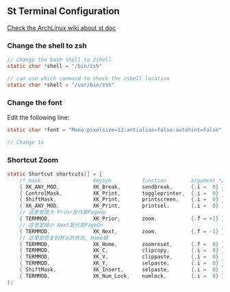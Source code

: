 ## St Terminal Configuration

[Check the ArchLinux wiki about st doc](https://wiki.archlinux.org/title/St)


### Change the shell to zsh
```c
// change the bash shell to zshell
static char *shell = "/bin/zsh"

// can use which command to check the zshell location
static char *shell = "/usr/bin/zsh"

```


### Change the font
Edit the following line:
```c
static char *font = "Mono:pixelsize=12:antialias=false:autohint=false";

// Change to
```


### Shortcut Zoom
```c
static Shortcut shortcuts[] = {
	/* mask                 keysym          function        argument */
	{ XK_ANY_MOD,           XK_Break,       sendbreak,      {.i =  0} },
	{ ControlMask,          XK_Print,       toggleprinter,  {.i =  0} },
	{ ShiftMask,            XK_Print,       printscreen,    {.i =  0} },
	{ XK_ANY_MOD,           XK_Print,       printsel,       {.i =  0} },
	// 这里是放大 Prior是代表PageUp
	{ TERMMOD,              XK_Prior,       zoom,           {.f = +1} },
	// 这里是缩小 Next是代表PageDn
	{ TERMMOD,              XK_Next,        zoom,           {.f = -1} },
	// 这里是恢复到默认的状态, Home键
	{ TERMMOD,              XK_Home,        zoomreset,      {.f =  0} },
	{ TERMMOD,              XK_C,           clipcopy,       {.i =  0} },
	{ TERMMOD,              XK_V,           clippaste,      {.i =  0} },
	{ TERMMOD,              XK_Y,           selpaste,       {.i =  0} },
	{ ShiftMask,            XK_Insert,      selpaste,       {.i =  0} },
	{ TERMMOD,              XK_Num_Lock,    numlock,        {.i =  0} },
};
```



